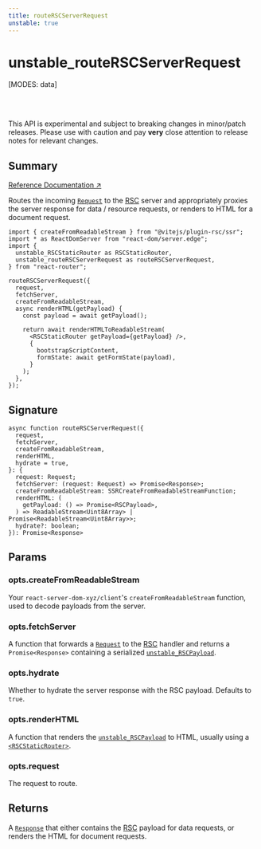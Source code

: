 ```yaml
---
title: routeRSCServerRequest
unstable: true
---
```


# unstable_routeRSCServerRequest

<!--
⚠️ ⚠️ IMPORTANT ⚠️ ⚠️ 

Thank you for helping improve our documentation!

This file is auto-generated from the JSDoc comments in the source
code, so please edit the JSDoc comments in the file below and this
file will be re-generated once those changes are merged.

https://github.com/remix-run/react-router/blob/main/packages/react-router/lib/rsc/server.ssr.tsx
-->

[MODES: data]

<br />
<br />

<docs-warning>This API is experimental and subject to breaking changes in 
minor/patch releases. Please use with caution and pay **very** close attention 
to release notes for relevant changes.</docs-warning>

## Summary

[Reference Documentation ↗](https://api.reactrouter.com/v7/functions/react_router.unstable_routeRSCServerRequest.html)

Routes the incoming [`Request`](https://developer.mozilla.org/en-US/docs/Web/API/Request)
to the [RSC](https://react.dev/reference/rsc/server-components) server and
appropriately proxies the server response for data / resource requests, or
renders to HTML for a document request.

```tsx
import { createFromReadableStream } from "@vitejs/plugin-rsc/ssr";
import * as ReactDomServer from "react-dom/server.edge";
import {
  unstable_RSCStaticRouter as RSCStaticRouter,
  unstable_routeRSCServerRequest as routeRSCServerRequest,
} from "react-router";

routeRSCServerRequest({
  request,
  fetchServer,
  createFromReadableStream,
  async renderHTML(getPayload) {
    const payload = await getPayload();

    return await renderHTMLToReadableStream(
      <RSCStaticRouter getPayload={getPayload} />,
      {
        bootstrapScriptContent,
        formState: await getFormState(payload),
      }
    );
  },
});
```

## Signature

```tsx
async function routeRSCServerRequest({
  request,
  fetchServer,
  createFromReadableStream,
  renderHTML,
  hydrate = true,
}: {
  request: Request;
  fetchServer: (request: Request) => Promise<Response>;
  createFromReadableStream: SSRCreateFromReadableStreamFunction;
  renderHTML: (
    getPayload: () => Promise<RSCPayload>,
  ) => ReadableStream<Uint8Array> | Promise<ReadableStream<Uint8Array>>;
  hydrate?: boolean;
}): Promise<Response>
```

## Params

### opts.createFromReadableStream

Your `react-server-dom-xyz/client`'s `createFromReadableStream` function, used to decode payloads from the server.

### opts.fetchServer

A function that forwards a [`Request`](https://developer.mozilla.org/en-US/docs/Web/API/Request) to the [RSC](https://react.dev/reference/rsc/server-components) handler
and returns a `Promise<Response>` containing a serialized [`unstable_RSCPayload`](https://api.reactrouter.com/v7/types/react_router.unstable_RSCPayload.html).

### opts.hydrate

Whether to hydrate the server response with the RSC payload. Defaults to `true`.

### opts.renderHTML

A function that renders the [`unstable_RSCPayload`](https://api.reactrouter.com/v7/types/react_router.unstable_RSCPayload.html) to HTML, usually using a [`<RSCStaticRouter>`](../rsc/RSCStaticRouter).

### opts.request

The request to route.

## Returns

A [`Response`](https://developer.mozilla.org/en-US/docs/Web/API/Response)
that either contains the [RSC](https://react.dev/reference/rsc/server-components)
payload for data requests, or renders the HTML for document requests.

